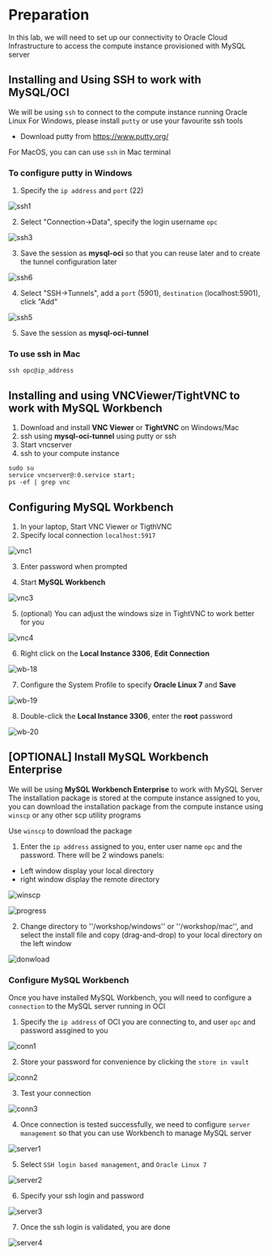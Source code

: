 # Preparation
In this lab, we will need to set up our connectivity to Oracle Cloud Infrastructure to access the compute instance provisioned with MySQL server

## Installing and Using SSH to work with MySQL/OCI
We will be using ``ssh`` to connect to the compute instance running Oracle Linux
For Windows, please install ``putty`` or use your favourite ssh tools
* Download putty from https://www.putty.org/

For MacOS, you can can use ``ssh`` in Mac terminal

### To configure putty in Windows

1. Specify the ``ip address`` and ``port`` (22)

![ssh1](img/ssh1.png)

2. Select "Connection->Data", specify the login username ``opc``

![ssh3](img/ssh3.png)

3. Save the session as **mysql-oci** so that you can reuse later and to create the tunnel configuration later

![ssh6](img/ssh6.png)

4. Select "SSH->Tunnels", add a ``port`` (5901), ``destination`` (localhost:5901), click "Add"

![ssh5](img/ssh5.png)

5. Save the session as **mysql-oci-tunnel**

### To use ssh in Mac

```
ssh opc@ip_address
```

## Installing and using VNCViewer/TightVNC to work with MySQL Workbench

1. Download and install **VNC Viewer** or **TightVNC** on Windows/Mac
2. ssh using **mysql-oci-tunnel** using putty or ssh
3. Start vncserver
4. ssh to your compute instance
```
sudo su
service vncserver@:0.service start;
ps -ef | grep vnc
```

## Configuring MySQL Workbench

1. In your laptop, Start VNC Viewer or TigthVNC
2. Specify local connection ``localhost:5917``

![vnc1](img/vnc1.png)

3. Enter password when prompted

4. Start **MySQL Workbench**

![vnc3](img/vnc3.png)

5. (optional) You can adjust the windows size in TightVNC to work better for you

![vnc4](img/vnc4.png)

6. Right click on the **Local Instance 3306**, **Edit Connection**

![wb-18](img/wb-18.png)

7. Configure the System Profile to specify **Oracle Linux 7** and **Save**

![wb-19](img/wb-19.png)

8. Double-click the **Local Instance 3306**, enter the **root** password

![wb-20](img/wb-20.png)


## [OPTIONAL] Install MySQL Workbench Enterprise 
We will be using **MySQL Workbench Enterprise** to work with MySQL Server
The installation package is stored at the compute instance assigned to you, you can download the installation package from the compute instance using ``winscp`` or any other scp utility programs

Use ``winscp`` to download the package

1. Enter the ``ip address`` assigned to you, enter user name ``opc`` and the password. There will be 2 windows panels:
* Left window display your local directory
* right window display the remote directory

![winscp](img/wscp1.png)

![progress](img/wscp2.png)

2. Change directory to ''/workshop/windows'' or ''/workshop/mac'', and select the install file and copy (drag-and-drop) to your local directory on the left window

![donwload](img/wscp3.png)


### Configure MySQL Workbench

Once you have installed MySQL Workbench, you will need to configure a ``connection`` to the MySQL server running in OCI

1. Specify the ``ip address`` of OCI you are connecting to, and user ``opc`` and password assgined to you

![conn1](img/workbench1.png)

2. Store your password for convenience by clicking the ``store in vault``

![conn2](img/workbench2.png)

3. Test your connection

![conn3](img/workbench3.png)

4. Once connection is tested successfully, we need to configure ``server management`` so that you can use Workbench to manage MySQL server

![server1](img/wb_s1.png)

5. Select ``SSH login based management``, and ``Oracle Linux 7``

![server2](img/wb_s2.png)

6. Specify your ssh login and password

![server3](img/wb_s3.png)

7. Once the ssh login is validated, you are done

![server4](img/wb_s4.png)




